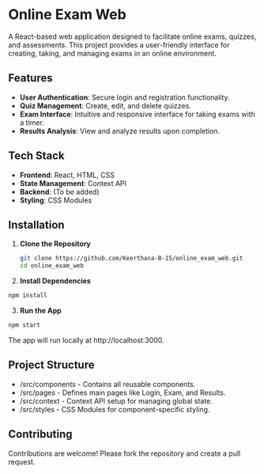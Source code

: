 # Online Exam Web

A React-based web application designed to facilitate online exams, quizzes, and assessments. This project provides a user-friendly interface for creating, taking, and managing exams in an online environment. 

## Features

- **User Authentication**: Secure login and registration functionality.
- **Quiz Management**: Create, edit, and delete quizzes.
- **Exam Interface**: Intuitive and responsive interface for taking exams with a timer.
- **Results Analysis**: View and analyze results upon completion.

## Tech Stack

- **Frontend**: React, HTML, CSS
- **State Management**: Context API
- **Backend**: (To be added)
- **Styling**: CSS Modules

## Installation

1. **Clone the Repository**
   ```bash
   git clone https://github.com/Keerthana-B-15/online_exam_web.git
   cd online_exam_web
   ```
2. **Install Dependencies**
  ```bash
  npm install
  ```
3. **Run the App**
  ```bash
  npm start
  ```
  The app will run locally at http://localhost:3000.

## Project Structure
- /src/components - Contains all reusable components.
- /src/pages - Defines main pages like Login, Exam, and Results.
- /src/context - Context API setup for managing global state.
- /src/styles - CSS Modules for component-specific styling.

## Contributing
Contributions are welcome! Please fork the repository and create a pull request.

